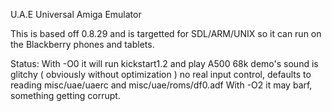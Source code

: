 U.A.E Universal Amiga Emulator

This is based off 0.8.29 and is targetted for SDL/ARM/UNIX so it can run on the Blackberry phones and tablets.


Status:  With -O0 it will run kickstart1.2 and play A500 68k demo's
         sound is glitchy ( obviously without optimization )
         no real input control, defaults to reading misc/uae/uaerc and misc/uae/roms/df0.adf
         With -O2 it may barf, something getting corrupt.
